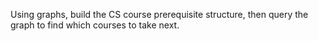 Using graphs, build the CS course prerequisite structure, then query the graph to find which courses to take next.
